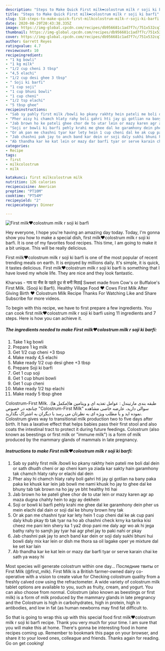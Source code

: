 ```yaml
---
description: "Steps to Make Quick First milk❤️colostrum milk r soji ki barfi"
title: "Steps to Make Quick First milk❤️colostrum milk r soji ki barfi"
slug: 518-steps-to-make-quick-first-milkcolostrum-milk-r-soji-ki-barfi
date: 2020-08-29T20:43:38.335Z
image: https://img-global.cpcdn.com/recipes/db956681c1ad7f7c/751x532cq70/first-milk❤️colostrum-milk-r-soji-ki-barfi-recipe-main-photo.jpg
thumbnail: https://img-global.cpcdn.com/recipes/db956681c1ad7f7c/751x532cq70/first-milk❤️colostrum-milk-r-soji-ki-barfi-recipe-main-photo.jpg
cover: https://img-global.cpcdn.com/recipes/db956681c1ad7f7c/751x532cq70/first-milk❤️colostrum-milk-r-soji-ki-barfi-recipe-main-photo.jpg
author: Garrett Reyes
ratingvalue: 4.7
reviewcount: 10
recipeingredient:
- "1 kg bowli"
- "1 kg milk"
- "1/2 cup cheni 3 tbsp"
- "4,5 elachi"
- "1/2 cup desi ghee 3 tbsp"
- " Soji ki barfi"
- "1 cup soji"
- "1 cup bhuni bowli"
- "1 cup cheni"
- "1/2 tsp elachi"
- "5 tbsp ghee"
recipeinstructions:
- "Sab sy pahly first milk /bowli ko pkany rakhty hein pateli me boli dal dein or sath dhudh cheni or ap cheni kam ya ziada kar sakty hain garamhony tak chamch hlaty rahy or elachi dal dein"
- "Pher aisy hi chamch hlaty rahy boli gahri hti jay gi gotlian na bany paka paka ke khusk kar lein jab bowli me nami khusk ho jay to ghee dal ke bhuny tab tak brown na ho jay ye bht healthy hti hai"
- "Jab brown ho ke pateli ghee chor de to utar lein or mazy karen agr ap maza dugna chahty hein to agy ay dekhein"
- "Soji or bowli ki barfi pehly krahi me ghee dal ke garamhony dein pher us mein elachi dal dain or soji dal ke bhuny brown hny tak"
- "Or ak pan me chashni tyar kar lety hein 1 cup cheni dal ke ak cup pani daly khub pkay tb tak tyar na ho ab chashni check krny ka tarika kisi cheez me pani lein shery ka 1 ya2 drop pani me daly agr wo ak hi jega bathy rahy to samjh jay tyar hai agr phel jay to paki nahi or pkay"
- "Jab chashni pak jay to anch band kar dein or soji daly sukhi bhuni hui bowli daly mix kar lein or dish me thora sa oil lagake oper ye mixture dal ke set kar lain"
- "Ab thandha kar ke kat lein or mazy dar barfi tyar or serve karain chai ke sath ya wasy hi"
categories:
- Recipe
tags:
- first
- milkcolostrum
- milk

katakunci: first milkcolostrum milk 
nutrition: 126 calories
recipecuisine: American
preptime: "PT10M"
cooktime: "PT54M"
recipeyield: "2"
recipecategory: Dinner

---
```



![First milk❤️colostrum milk r soji ki barfi](https://img-global.cpcdn.com/recipes/db956681c1ad7f7c/751x532cq70/first-milk❤️colostrum-milk-r-soji-ki-barfi-recipe-main-photo.jpg)

Hey everyone, I hope you're having an amazing day today. Today, I'm gonna show you how to make a special dish, first milk❤️colostrum milk r soji ki barfi. It is one of my favorites food recipes. This time, I am going to make it a bit unique. This will be really delicious.

First milk❤️colostrum milk r soji ki barfi is one of the most popular of recent trending meals on earth. It is enjoyed by millions daily. It's simple, it is quick, it tastes delicious. First milk❤️colostrum milk r soji ki barfi is something that I have loved my whole life. They are nice and they look fantastic.

Kharvas - गाय या भैंस के पहले दूध से बनी मिठाई Sweet made from Cow&#39;s or Buffaloe&#39;s First Milk. (Sooji ki Barfi). Healthy Village Food ❤ Cows First Milk After Giving Birth ❤ Colostrum Milk Recipe Thanks For Watching Like and Share Subscribe for more videos.


To begin with this recipe, we have to first prepare a few ingredients. You can cook first milk❤️colostrum milk r soji ki barfi using 11 ingredients and 7 steps. Here is how you can achieve it.

<!--inarticleads1-->

##### The ingredients needed to make First milk❤️colostrum milk r soji ki barfi:

1. Take 1 kg bowli
1. Prepare 1 kg milk
1. Get 1/2 cup cheni +3 tbsp
1. Make ready 4,5 elachi
1. Make ready 1/2 cup desi ghee +3 tbsp
1. Prepare  Soji ki barfi
1. Get 1 cup soji
1. Get 1 cup bhuni bowli
1. Get 1 cup cheni
1. Make ready 1/2 tsp elachi
1. Make ready 5 tbsp ghee


Colostrum-First Milk. طبقه بندی مارتیندل : عوامل تغذیه ای و ویتامین ها(مکمل ها). چنانچه در خصوص &#34;Colostrum-First Milk&#34; سوالی دارید، عارضه خاصی مشاهده نموده اید و یا مطلب ویژه ای به نظرتان می رسد با دیگران به اشتراک بگذارید. Colostrum gives way to transitional milk production two to five days after birth. It has a laxative effect that helps babies pass their first stool and also coats the intestinal tract to protect it during future feedings. Colostrum (also known as beestings or first milk or &#34;immune milk&#34;) is a form of milk produced by the mammary glands of mammals in late pregnancy. 

<!--inarticleads2-->

##### Instructions to make First milk❤️colostrum milk r soji ki barfi:

1. Sab sy pahly first milk /bowli ko pkany rakhty hein pateli me boli dal dein or sath dhudh cheni or ap cheni kam ya ziada kar sakty hain garamhony tak chamch hlaty rahy or elachi dal dein
1. Pher aisy hi chamch hlaty rahy boli gahri hti jay gi gotlian na bany paka paka ke khusk kar lein jab bowli me nami khusk ho jay to ghee dal ke bhuny tab tak brown na ho jay ye bht healthy hti hai
1. Jab brown ho ke pateli ghee chor de to utar lein or mazy karen agr ap maza dugna chahty hein to agy ay dekhein
1. Soji or bowli ki barfi pehly krahi me ghee dal ke garamhony dein pher us mein elachi dal dain or soji dal ke bhuny brown hny tak
1. Or ak pan me chashni tyar kar lety hein 1 cup cheni dal ke ak cup pani daly khub pkay tb tak tyar na ho ab chashni check krny ka tarika kisi cheez me pani lein shery ka 1 ya2 drop pani me daly agr wo ak hi jega bathy rahy to samjh jay tyar hai agr phel jay to paki nahi or pkay
1. Jab chashni pak jay to anch band kar dein or soji daly sukhi bhuni hui bowli daly mix kar lein or dish me thora sa oil lagake oper ye mixture dal ke set kar lain
1. Ab thandha kar ke kat lein or mazy dar barfi tyar or serve karain chai ke sath ya wasy hi


Most species will generate colostrum within one day… Последние твиты от First Milk (@first_milk). First Milk is a British farmer-owned dairy co-operative with a vision to create value for Checking colostrum quality from a freshly calved cow using the refractometer. A wide variety of colostrum milk tablet options are available to you, such as fruity, cream, and yogurt. You can also choose from normal. Colostrum (also known as beestings or first milk) is a form of milk produced by the mammary glands in late pregnancy and the Colostrum is high in carbohydrates, high in protein, high in antibodies, and low in fat (as human newborns may find fat difficult to. 

So that is going to wrap this up with this special food first milk❤️colostrum milk r soji ki barfi recipe. Thank you very much for your time. I am sure that you will make this at home. There's gonna be interesting food in home recipes coming up. Remember to bookmark this page on your browser, and share it to your loved ones, colleague and friends. Thanks again for reading. Go on get cooking!
